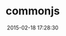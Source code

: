 ---
layout: post
title:  "commonjs"
repo:   "cowboyd/commonjs.rb"
date:   2015-02-18 17:28:30
gemurl: http://github.com/cowboyd/commonjs.rb
---